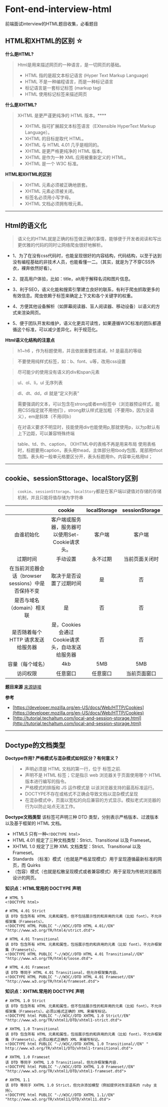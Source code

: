 # Font-end-interview-html
前端面试interview的HTML题目收集，必看题目

## HTML和XHTML的区别 ☆
**什么是HTML?**
> Html是用来描述网页的一种语言，是一切网页的基础。
> - HTML 指的是超文本标记语言 (Hyper Text Markup Language)
> - HTML 不是一种编程语言，而是一种标记语言
> - 标记语言是一套标记标签 (markup tag)
> - HTML 使用标记标签来描述网页

**什么是XHTML?**
> XHTML 是更严谨更纯净的 HTML 版本。****
> - XHTML 指可扩展超文本标签语言（EXtensible HyperText Markup Language）。
> - XHTML 的目标是取代 HTML。
> - XHTML 与 HTML 4.01 几乎是相同的。
> - XHTML 是更严格更纯净的 HTML 版本。
> - XHTML 是作为一种 XML 应用被重新定义的 HTML。
> - XHTML 是一个 W3C 标准。

**HTML和XHTML的区别**
> - XHTML 元素必须被正确地嵌套。
> - XHTML 元素必须被关闭。
> - 标签名必须用小写字母。
> - XHTML 文档必须拥有根元素。

***

## Html的语义化

>语义化的HTML就是正确的标签做正确的事情，能够便于开发者阅读和写出更优雅的代码的同时让网络爬虫很好地解析。

- 1、为了在没有css代码时，也能呈现很好的内容结构，代码结构，以至于达到没有编程基础的非技术人员，也能看懂一二。（其实，就是为了不穿CSS外衣，裸奔依然好看）。

- 2、提高用户体验，比如：title，alt用于解释名词和图片信息。

- 3、利于SEO，语义化能和搜索引擎建立良好的联系，有利于爬虫抓取更多的有效信息。爬虫依赖于标签来确定上下文和各个关键字的权重。

- 4、方便其他设备解析（如屏幕阅读器、盲人阅读器、移动设备）以语义的方式来渲染网页。

- 5、便于团队开发和维护，语义化更具可读性，如果遵循W3C标准的团队都遵循这个标准，可以减少差异化，利于规范化。

**Html语义化结构的注意点**

> h1~h6 ，作为标题使用，并且依据重要性递减，h1 是最高的等级

> 不要使用纯样式标签，如：b、font、u等，改用css设置

> 尽可能少的使用没有语义的div和span元素

> ul、ol、li，ul 无序列表

> dl、dt、dd，dl 就是“定义列表”

> 需要强调的文本，可以包含在strong或者em标签中（浏览器预设样式，能用CSS指定就不用他们），strong默认样式是加粗（不要用b，因为没语义），em是斜体（不用i同b）

> 在对语义要求不明显时，技能使用div也能使用p,那就使用p，以为p默认有上下边距，可以兼容特殊终端

> table、td、th、caption， (X)HTML中的表格不再是用来布局
使用表格时，标题要用caption，表头用thead，主体部分用tbody包围，尾部用tfoot包围。表头和一般单元格要区分开，表头标题用th，内容单元格用td；

***

## cookie、sessionSttorage、localStory区别

> `cookie`、`sessionSttorage`、`localStory`都是在客户端以键值对存储的存储机制，并且只能将值存储为字符串

| | cookie | localStorage | sessionStorage |
|:--------:|:--------:|:--------:|:--------:|
|由谁初始化|客户端或服务器，服务器可以使用Set-Cookie请求头。|客户端|客户端|
|过期时间|手动设置	|永不过期|当前页面关闭时|
|在当前浏览器会话（browser sessions）中是否保持不变|取决于是否设置了过期时间|是|否|
|是否与域名（domain）相关联|是|否|否|
|是否随着每个 HTTP 请求发送给服务器|是，Cookies 会通过Cookie请求头，自动发送给服务器|否|否|
|容量（每个域名）|4kb|5MB|5MB|
|访问权限|任意窗口|任意窗口|当前页面窗口|

**题目来源**
[来源链接](https://github.com/yangshun/front-end-interview-handbook/blob/master/Translations/Chinese/README.md)

**参考**
- [https://developer.mozilla.org/en-US/docs/Web/HTTP/Cookies](https://developer.mozilla.org/en-US/docs/Web/HTTP/Cookies)
- [http://tutorial.techaltum.com/local-and-session-storage.html](http://tutorial.techaltum.com/local-and-session-storage.html)

***

## Doctype的文档类型

**Doctype作用? 严格模式与混杂模式如何区分？有何意义？**
> - <!DOCTYPE> 声明必须是 HTML 文档的第一行，位于 <html> 标签之前.
> - <!DOCTYPE> 声明不是 HTML 标签；它是指示 web 浏览器关于页面使用哪个 HTML 版本进行编写的指令。
> - 严格模式的排版和 JS 运作模式是 以该浏览器支持的最高标准运行。
> - DOCTYPE不存在或格式不正确会导致文档以混杂模式呈现
> - 在混杂模式中，页面以宽松的向后兼容的方式显示。模拟老式浏览器的行为以防止站点无法工作。


**Doctype文档类型**
该标签可声明三种 DTD 类型，分别表示严格版本、过渡版本以及基于框架的 HTML 文档。

- HTML5 只有一种`<!DOCTYPE html>`
- HTML 4.01 规定了三种文档类型：Strict、Transitional 以及 Frameset。
- XHTML 1.0 规定了三种 XML 文档类型：Strict、Transitional 以及 Frameset。
- Standards （标准）模式（也就是严格呈现模式）用于呈现遵循最新标准的网页，而 Quirks
- （包容）模式（也就是松散呈现模式或者兼容模式）用于呈现为传统浏览器而设计的网页。

**知识点：HTML常用的 DOCTYPE 声明**
```
# HTML 5
<!DOCTYPE html>

# HTML 4.01 Strict
该 DTD 包含所有 HTML 元素和属性，但不包括展示性的和弃用的元素（比如 font）。不允许框架集（Framesets）。
<!DOCTYPE HTML PUBLIC "-//W3C//DTD HTML 4.01//EN" "http://www.w3.org/TR/html4/strict.dtd">

# HTML 4.01 Transitional
该 DTD 包含所有 HTML 元素和属性，包括展示性的和弃用的元素（比如 font）。不允许框架集（Framesets）。
<!DOCTYPE HTML PUBLIC "-//W3C//DTD HTML 4.01 Transitional//EN"
"http://www.w3.org/TR/html4/loose.dtd">

# HTML 4.01 Frameset
该 DTD 等同于 HTML 4.01 Transitional，但允许框架集内容。
<!DOCTYPE HTML PUBLIC "-//W3C//DTD HTML 4.01 Frameset//EN"
"http://www.w3.org/TR/html4/frameset.dtd">
```
**知识点：XHTML常用的 DOCTYPE 声明**
```
# XHTML 1.0 Strict
该 DTD 包含所有 HTML 元素和属性，但不包括展示性的和弃用的元素（比如 font）。不允许框架集（Framesets）。必须以格式正确的 XML 来编写标记。
<!DOCTYPE html PUBLIC "-//W3C//DTD XHTML 1.0 Strict//EN"
"http://www.w3.org/TR/xhtml1/DTD/xhtml1-strict.dtd">

# XHTML 1.0 Transitional
该 DTD 包含所有 HTML 元素和属性，包括展示性的和弃用的元素（比如 font）。不允许框架集（Framesets）。必须以格式正确的 XML 来编写标记。
<!DOCTYPE html PUBLIC "-//W3C//DTD XHTML 1.0 Transitional//EN" "
http://www.w3.org/TR/xhtml1/DTD/xhtml1-transitional.dtd">

# XHTML 1.0 Frameset
该 DTD 等同于 XHTML 1.0 Transitional，但允许框架集内容.
<!DOCTYPE html PUBLIC "-//W3C//DTD XHTML 1.0 Frameset//EN"
"http://www.w3.org/TR/xhtml1/DTD/xhtml1-frameset.dtd">

# XHTML 1.1
该 DTD 等同于 XHTML 1.0 Strict，但允许添加模型（例如提供对东亚语系的 ruby 支持）。
<!DOCTYPE html PUBLIC "-//W3C//DTD XHTML 1.1//EN" "http://www.w3.org/TR/xhtml11/DTD/xhtml11.dtd">
```